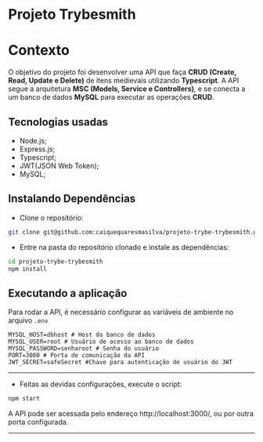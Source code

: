 # Projeto Trybesmith

# Contexto

O objetivo do projeto foi desenvolver uma API que faça **CRUD (Create, Read, Update e Delete)** de itens medievais utilizando **Typescript**. A API segue a arquitetura **MSC (Models, Service e Controllers)**, e se conecta a um banco de dados  **MySQL** para executar as operações **CRUD**.

## Tecnologias usadas
* Node.js;
* Express.js;
* Typescript;
* JWT(JSON Web Token);
* MySQL;

## Instalando Dependências

* Clone o repositório:
```bash
git clone git@github.com:caiquequaresmasilva/projeto-trybe-trybesmith.git
``` 

* Entre na pasta do repositório clonado e instale as dependências:

```bash
cd projeto-trybe-trybesmith
npm install
``` 


## Executando a aplicação


Para rodar a API, é necessário configurar as variáveis de ambiente no arquivo `.env`

```
MYSQL_HOST=dbhost # Host do banco de dados
MYSQL_USER=root # Usuário de acesso ao banco de dados
MYSQL_PASSWORD=senharoot # Senha do usuário
PORT=3000 # Porta de comunicação da API
JWT_SECRET=safeSecret #Chave para autenticação de usuário do JWT
``` 
---

* Feitas as devidas configurações, execute o script:
```bash
npm start
``` 

A API pode ser acessada pelo endereço http://localhost:3000/, ou por outra porta configurada.

---
